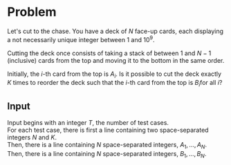 # Problem

Let's cut to the chase. You have a deck of $N$ face-up cards, each displaying a not necessarily unique integer between $1$ and $10^9$.

Cutting the deck once consists of taking a stack of between $1$ and $N - 1$ (inclusive) cards from the top and moving it to the bottom in the same order.

Initially, the $i$-th card from the top is $A_i$​. Is it possible to cut the deck exactly $K$ times to reorder the deck such that the $i$-th card from the top is $B_i$​ for all $i$?

## Input

Input begins with an integer $T$, the number of test cases.  
For each test case, there is first a line containing two space-separated integers $N$ and $K$.  
Then, there is a line containing $N$ space-separated integers, $A_1,...,A_N$​.  
Then, there is a line containing $N$ space-separated integers, $B_1,...,B_N$​.
